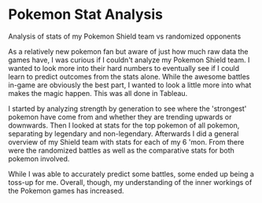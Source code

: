 # Pokemon Stat Analysis
Analysis of stats of my Pokemon Shield team vs randomized opponents


As a relatively new pokemon fan but aware of just how much raw data the games have, I was curious if I couldn't analyze my Pokemon Shield team. I wanted to look more into their hard numbers to eventually see if I could learn to predict outcomes from the stats alone. While the awesome battles in-game are obviously the best part, I wanted to look a little more into what makes the magic happen. This was all done in Tableau.

I started by analyzing strength by generation to see where the 'strongest' pokemon have come from and whether they are trending upwards or downwards. Then I looked at stats for the top pokemon of all pokemon, separating by legendary and non-legendary. Afterwards I did a general overview of my Shield team with stats for each of my 6 'mon. From there were the randomized battles as well as the comparative stats for both pokemon involved.

While I was able to accurately predict some battles, some ended up being a toss-up for me. Overall, though, my understanding of the inner workings of the Pokemon games has increased.
